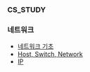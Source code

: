 ### CS_STUDY

### 네트워크
- [네트워크 기초](https://github.com/olzlgur/CS_STUDY/blob/main/Network/네트워크기초.md)
- [Host, Switch, Network](https://github.com/olzlgur/CS_STUDY/blob/main/Network/Host%2C%20Switch%2C%20Network.md)
- [IP](https://github.com/olzlgur/CS_STUDY/blob/main/Network/IP.md)
